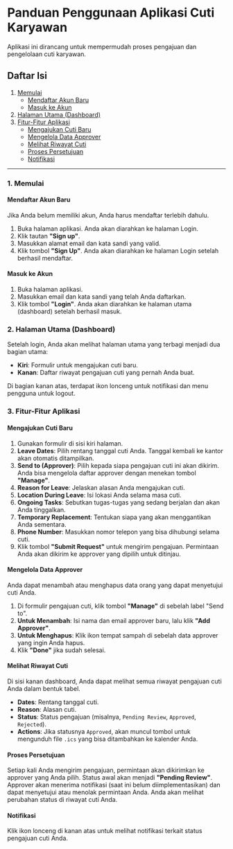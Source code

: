 # Panduan Penggunaan Aplikasi Cuti Karyawan

Aplikasi ini dirancang untuk mempermudah proses pengajuan dan pengelolaan cuti karyawan.

## Daftar Isi
1.  [Memulai](#1-memulai)
    -   [Mendaftar Akun Baru](#mendaftar-akun-baru)
    -   [Masuk ke Akun](#masuk-ke-akun)
2.  [Halaman Utama (Dashboard)](#2-halaman-utama-dashboard)
3.  [Fitur-Fitur Aplikasi](#3-fitur-fitur-aplikasi)
    -   [Mengajukan Cuti Baru](#mengajukan-cuti-baru)
    -   [Mengelola Data Approver](#mengelola-data-approver)
    -   [Melihat Riwayat Cuti](#melihat-riwayat-cuti)
    -   [Proses Persetujuan](#proses-persetujuan)
    -   [Notifikasi](#notifikasi)

---

### 1. Memulai

#### Mendaftar Akun Baru
Jika Anda belum memiliki akun, Anda harus mendaftar terlebih dahulu.
1.  Buka halaman aplikasi. Anda akan diarahkan ke halaman Login.
2.  Klik tautan **"Sign up"**.
3.  Masukkan alamat email dan kata sandi yang valid.
4.  Klik tombol **"Sign Up"**. Anda akan diarahkan ke halaman Login setelah berhasil mendaftar.

#### Masuk ke Akun
1.  Buka halaman aplikasi.
2.  Masukkan email dan kata sandi yang telah Anda daftarkan.
3.  Klik tombol **"Login"**. Anda akan diarahkan ke halaman utama (dashboard) setelah berhasil masuk.

### 2. Halaman Utama (Dashboard)

Setelah login, Anda akan melihat halaman utama yang terbagi menjadi dua bagian utama:
-   **Kiri**: Formulir untuk mengajukan cuti baru.
-   **Kanan**: Daftar riwayat pengajuan cuti yang pernah Anda buat.

Di bagian kanan atas, terdapat ikon lonceng untuk notifikasi dan menu pengguna untuk logout.

### 3. Fitur-Fitur Aplikasi

#### Mengajukan Cuti Baru
1.  Gunakan formulir di sisi kiri halaman.
2.  **Leave Dates**: Pilih rentang tanggal cuti Anda. Tanggal kembali ke kantor akan otomatis ditampilkan.
3.  **Send to (Approver)**: Pilih kepada siapa pengajuan cuti ini akan dikirim. Anda bisa mengelola daftar approver dengan menekan tombol **"Manage"**.
4.  **Reason for Leave**: Jelaskan alasan Anda mengajukan cuti.
5.  **Location During Leave**: Isi lokasi Anda selama masa cuti.
6.  **Ongoing Tasks**: Sebutkan tugas-tugas yang sedang berjalan dan akan Anda tinggalkan.
7.  **Temporary Replacement**: Tentukan siapa yang akan menggantikan Anda sementara.
8.  **Phone Number**: Masukkan nomor telepon yang bisa dihubungi selama cuti.
9.  Klik tombol **"Submit Request"** untuk mengirim pengajuan. Permintaan Anda akan dikirim ke approver yang dipilih untuk ditinjau.

#### Mengelola Data Approver
Anda dapat menambah atau menghapus data orang yang dapat menyetujui cuti Anda.
1.  Di formulir pengajuan cuti, klik tombol **"Manage"** di sebelah label "Send to".
2.  **Untuk Menambah**: Isi nama dan email approver baru, lalu klik **"Add Approver"**.
3.  **Untuk Menghapus**: Klik ikon tempat sampah di sebelah data approver yang ingin Anda hapus.
4.  Klik **"Done"** jika sudah selesai.

#### Melihat Riwayat Cuti
Di sisi kanan dashboard, Anda dapat melihat semua riwayat pengajuan cuti Anda dalam bentuk tabel.
-   **Dates**: Rentang tanggal cuti.
-   **Reason**: Alasan cuti.
-   **Status**: Status pengajuan (misalnya, `Pending Review`, `Approved`, `Rejected`).
-   **Actions**: Jika statusnya `Approved`, akan muncul tombol untuk mengunduh file `.ics` yang bisa ditambahkan ke kalender Anda.

#### Proses Persetujuan
Setiap kali Anda mengirim pengajuan, permintaan akan dikirimkan ke approver yang Anda pilih. Status awal akan menjadi **"Pending Review"**. Approver akan menerima notifikasi (saat ini belum diimplementasikan) dan dapat menyetujui atau menolak permintaan Anda. Anda akan melihat perubahan status di riwayat cuti Anda.

#### Notifikasi
Klik ikon lonceng di kanan atas untuk melihat notifikasi terkait status pengajuan cuti Anda.
